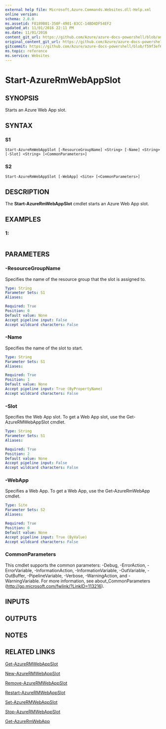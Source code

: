 ```yaml
---
external help file: Microsoft.Azure.Commands.Websites.dll-Help.xml
online version:
schema: 2.0.0
ms.assetid: F8189B01-350F-4901-83CC-14BD4DF54EF2
updated_at: 11/01/2016 22:11 PM
ms.date: 11/01/2016
content_git_url: https://github.com/Azure/azure-docs-powershell/blob/anne052617/azureps-cmdlets-docs/ResourceManager/AzureRM.Websites/v2.1.0/Start-AzureRMWebAppSlot.md
original_content_git_url: https://github.com/Azure/azure-docs-powershell/blob/anne052617/azureps-cmdlets-docs/ResourceManager/AzureRM.Websites/v2.1.0/Start-AzureRMWebAppSlot.md
gitcommit: https://github.com/Azure/azure-docs-powershell/blob/f59f3ef60bc592383812213e69fd77ba950759ed
ms.topic: reference
ms.service: Websites
---
```


# Start-AzureRmWebAppSlot

## SYNOPSIS
Starts an Azure Web App slot.

## SYNTAX

### S1
```
Start-AzureRmWebAppSlot [-ResourceGroupName] <String> [-Name] <String> [-Slot] <String> [<CommonParameters>]
```

### S2
```
Start-AzureRmWebAppSlot [-WebApp] <Site> [<CommonParameters>]
```

## DESCRIPTION
The **Start-AzureRmWebAppSlot** cmdlet starts an Azure Web App slot.

## EXAMPLES

### 1:
```

```

## PARAMETERS

### -ResourceGroupName
Specifies the name of the resource group that the slot is assigned to.

```yaml
Type: String
Parameter Sets: S1
Aliases: 

Required: True
Position: 0
Default value: None
Accept pipeline input: False
Accept wildcard characters: False
```

### -Name
Specifies the name of the slot to start.

```yaml
Type: String
Parameter Sets: S1
Aliases: 

Required: True
Position: 1
Default value: None
Accept pipeline input: True (ByPropertyName)
Accept wildcard characters: False
```

### -Slot
Specifies the Web App slot.
To get a Web App slot, use the Get-AzureRMWebAppSlot cmdlet.

```yaml
Type: String
Parameter Sets: S1
Aliases: 

Required: True
Position: 2
Default value: None
Accept pipeline input: False
Accept wildcard characters: False
```

### -WebApp
Specifies a Web App.
To get a Web App, use the Get-AzureRmWebApp cmdlet.

```yaml
Type: Site
Parameter Sets: S2
Aliases: 

Required: True
Position: 0
Default value: None
Accept pipeline input: True (ByValue)
Accept wildcard characters: False
```

### CommonParameters
This cmdlet supports the common parameters: -Debug, -ErrorAction, -ErrorVariable, -InformationAction, -InformationVariable, -OutVariable, -OutBuffer, -PipelineVariable, -Verbose, -WarningAction, and -WarningVariable. For more information, see about_CommonParameters (http://go.microsoft.com/fwlink/?LinkID=113216).

## INPUTS

## OUTPUTS

## NOTES

## RELATED LINKS

[Get-AzureRMWebAppSlot](./Get-AzureRMWebAppSlot.md)

[New-AzureRMWebAppSlot](./New-AzureRMWebAppSlot.md)

[Remove-AzureRMWebAppSlot](./Remove-AzureRMWebAppSlot.md)

[Restart-AzureRMWebAppSlot](./Restart-AzureRMWebAppSlot.md)

[Set-AzureRMWebAppSlot](./Set-AzureRMWebAppSlot.md)

[Stop-AzureRMWebAppSlot](./Stop-AzureRMWebAppSlot.md)

[Get-AzureRmWebApp](./Get-AzureRmWebApp.md)


